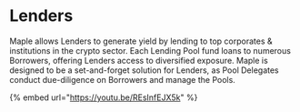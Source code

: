 # Lenders

Maple allows Lenders to generate yield by lending to top corporates & institutions in the crypto sector. Each Lending Pool fund loans to numerous Borrowers, offering Lenders access to diversified exposure. Maple is designed to be a set-and-forget solution for Lenders, as Pool Delegates conduct due-diligence on Borrowers and manage the Pools.

{% embed url="https://youtu.be/REsInfEJX5k" %}

